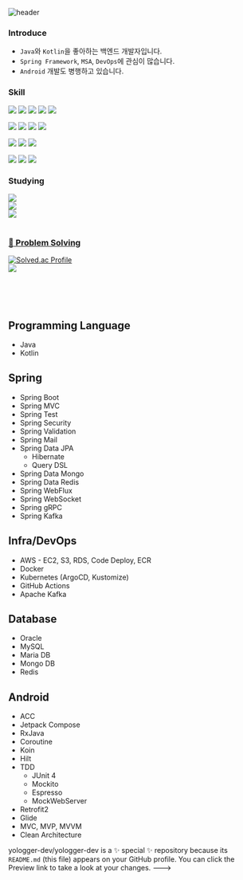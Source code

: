 
<!-- 헤더 -->
![header](https://capsule-render.vercel.app/api?type=slice&color=auto&height=200&section=header&text=Yologger&desc=Backend%20Engineer&fontSize=60&rotate=14&fontAlignY=25&fontAlign=75&descAlignY=43&descAlign=80&&animation=twinkling)

### Introduce
- `Java`와 `Kotlin`을 좋아하는 백엔드 개발자입니다.
- `Spring Framework`, `MSA`, `DevOps`에 관심이 많습니다.
- `Android` 개발도 병행하고 있습니다. 

### Skill
<!-- Launguage -->
<p float="left">
 <img src="https://img.shields.io/badge/Java-007396?style=flat&logo=Java&logoColor=white"/>
 <img src="https://img.shields.io/badge/Kotlin-7F52FF?style=flat&logo=Kotlin&logoColor=white"/>
 <img src="https://img.shields.io/badge/HTML5-E34F26?style=flat&logo=HTML5&logoColor=white"/>
 <img src="https://img.shields.io/badge/CSS3-1572B6?style=flat&logo=CSS3&logoColor=white"/>
 <img src="https://img.shields.io/badge/JavaScript-F7DF1E?style=flat&logo=JavaScript&logoColor=white"/>
</p>

<!-- backend -->
<p float="left">
 <img src="https://img.shields.io/badge/Spring-6DB33F?style=flat&logo=Spring&logoColor=white"/>
 <img src="https://img.shields.io/badge/Docker-2496ED?style=flat&logo=Docker&logoColor=white"/>
 <img src="https://img.shields.io/badge/Kubernetes-326CE5?style=flat&logo=Kubernetes&logoColor=white"/>
 <img src="https://img.shields.io/badge/Amazon AWS-FF9900?style=flat&logo=Amazon AWS&logoColor=white"/>
</p>

<!-- database -->
<p float="left">
 <img src="https://img.shields.io/badge/MySQL-4479A1?style=flat&logo=MySQL&logoColor=white"/>
 <img src="https://img.shields.io/badge/Oracle-F80000?style=flat&logo=Oracle&logoColor=white"/>
 <img src="https://img.shields.io/badge/MongoDB-47A248?style=flat&logo=MongoDB&logoColor=white"/>
</p>

<!-- etc -->
<p float="left">
 <img src="https://img.shields.io/badge/IntelliJ IDEA-000000?style=flat&logo=IntelliJ IDEA&logoColor=white"/>
 <img src="https://img.shields.io/badge/Gradle-02303A?style=flat&logo=Gradle&logoColor=white"/>
 <img src="https://img.shields.io/badge/Apache Maven-C71A36?style=flat&logo=Apache Maven&logoColor=white"/>
</>




<!--공부중 -->
<h3>Studying </h3>

<img src="https://img.shields.io/badge/Next.js-000000?style=flat&logo=Next.js&logoColor=white"/>
<!--백-->
<br/>
<img src="https://img.shields.io/badge/Spring-6DB33F?style=flat&logo=Spring&logoColor=white"/>
<!--언어 및 툴 --> <br/>
<img src="https://img.shields.io/badge/jQuery-0769AD?style=flat&logo=jQuery&logoColor=white"/>

<br/>
<br/>

<!--알고리즘 -->
<a href="https://github.com/yoon828/Algorithm" > <h3>:muscle: Problem Solving </h3> </a>

[![Solved.ac Profile](http://mazassumnida.wtf/api/generate_badge?boj=yoon828990)](https://solved.ac/yoon828990)<br/>
<img src="https://img.shields.io/badge/Java-007396?style=flat&logo=Java&logoColor=white"/>

<br/><br/><br/>

<!--깃허브
<h3>:eyes: Github</h3>

[![Hits](https://hits.seeyoufarm.com/api/count/incr/badge.svg?url=https%3A%2F%2Fgithub.com%2Fyoon828&count_bg=%2379C83D&title_bg=%23555555&icon=&icon_color=%23E7E7E7&title=hits&edge_flat=false)](https://hits.seeyoufarm.com)

[![Anurag's GitHub stats](https://github-readme-stats.vercel.app/api?username=yoon828&show_icons=true&theme=synthwave)](https://github.com/anuraghazra/github-readme-stats)
<br/><br/><br/> -->

 
</div>

## Programming Language
- Java
- Kotlin
 
## Spring
* Spring Boot
* Spring MVC
* Spring Test
* Spring Security  
* Spring Validation
* Spring Mail
* Spring Data JPA
   * Hibernate 
   * Query DSL
* Spring Data Mongo
* Spring Data Redis
* Spring WebFlux
* Spring WebSocket
* Spring gRPC
* Spring Kafka 

## Infra/DevOps
* AWS - EC2, S3, RDS, Code Deploy, ECR
* Docker
* Kubernetes (ArgoCD, Kustomize)
* GitHub Actions
* Apache Kafka

## Database
* Oracle
* MySQL
* Maria DB
* Mongo DB
* Redis

## Android
- ACC
- Jetpack Compose
- RxJava
- Coroutine
- Koin
- Hilt
- TDD
  - JUnit 4
  - Mockito
  - Espresso
  - MockWebServer
- Retrofit2
- Glide
- MVC, MVP, MVVM
- Clean Architecture

yologger-dev/yologger-dev is a ✨ special ✨ repository because its `README.md` (this file) appears on your GitHub profile.
You can click the Preview link to take a look at your changes.
--->
